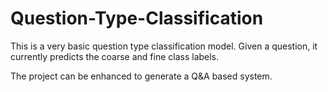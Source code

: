 # Question-Type-Classification

This is a very basic question type classification model. Given a question, it currently predicts the coarse and fine class labels.

The project can be enhanced to generate a Q&A based system.